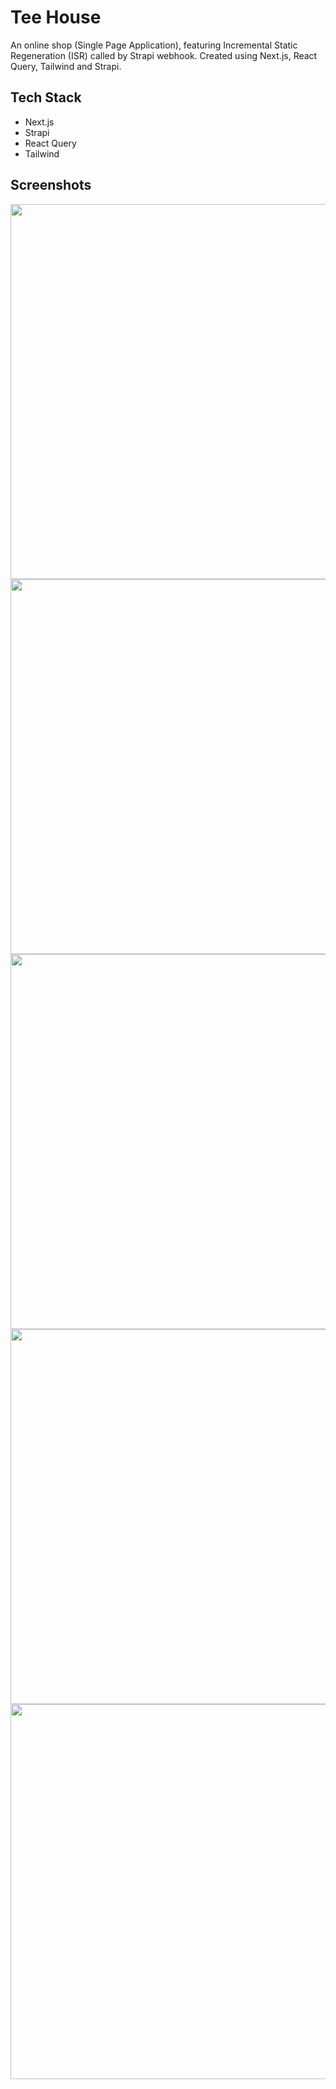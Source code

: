 # Tee House

An online shop (Single Page Application), featuring Incremental Static Regeneration (ISR) called by Strapi webhook. Created using Next.js, React Query, Tailwind and Strapi.



## Tech Stack

- Next.js
- Strapi
- React Query
- Tailwind

## Screenshots 

<img src="https://user-images.githubusercontent.com/108689716/228310792-04c9e420-ae3e-418d-8ce7-8fcfc45dde28.png" width="600">
<img src="https://user-images.githubusercontent.com/108689716/228310810-6c323bca-8b5e-49af-a384-3b7f197f53b7.png" width="600">
<img src="https://user-images.githubusercontent.com/108689716/228310818-6a6f7477-1256-4fff-9bf9-dd025c698063.png" width="600">
<img src="https://user-images.githubusercontent.com/108689716/228310827-4e719e4c-a7ad-423d-a798-e0d8ae84cf3a.png" width="600">
<img src="https://user-images.githubusercontent.com/108689716/228310836-54128d9f-1e2b-4969-b2bf-f465b72ea444.png" width="600">
